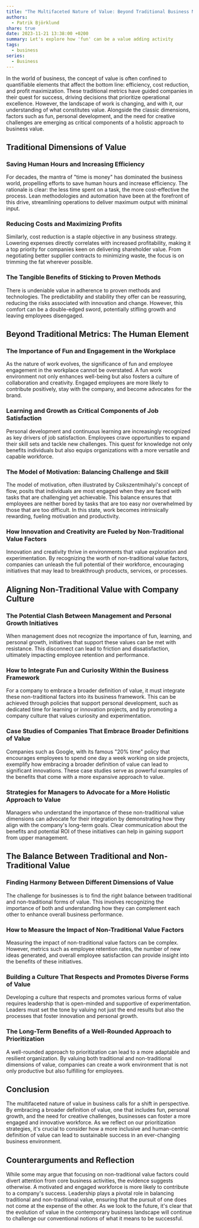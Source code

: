 ```yaml
---
title: "The Multifaceted Nature of Value: Beyond Traditional Business Metrics"
authors:
  - Patrik Björklund
share: true
date: 2023-11-21 13:38:00 +0200
summary: Let's explore how 'fun' can be a value adding activity
tags:
  - business
series:
  - Business
---
```

In the world of business, the concept of value is often confined to quantifiable elements that affect the bottom line: efficiency, cost reduction, and profit maximization. These traditional metrics have guided companies in their quest for success, driving decisions that prioritize operational excellence. However, the landscape of work is changing, and with it, our understanding of what constitutes value. Alongside the classic dimensions, factors such as fun, personal development, and the need for creative challenges are emerging as critical components of a holistic approach to business value.

## Traditional Dimensions of Value

### Saving Human Hours and Increasing Efficiency

For decades, the mantra of "time is money" has dominated the business world, propelling efforts to save human hours and increase efficiency. The rationale is clear: the less time spent on a task, the more cost-effective the process. Lean methodologies and automation have been at the forefront of this drive, streamlining operations to deliver maximum output with minimal input.

### Reducing Costs and Maximizing Profits

Similarly, cost reduction is a staple objective in any business strategy. Lowering expenses directly correlates with increased profitability, making it a top priority for companies keen on delivering shareholder value. From negotiating better supplier contracts to minimizing waste, the focus is on trimming the fat wherever possible.

### The Tangible Benefits of Sticking to Proven Methods

There is undeniable value in adherence to proven methods and technologies. The predictability and stability they offer can be reassuring, reducing the risks associated with innovation and change. However, this comfort can be a double-edged sword, potentially stifling growth and leaving employees disengaged.

## Beyond Traditional Metrics: The Human Element

### The Importance of Fun and Engagement in the Workplace

As the nature of work evolves, the significance of fun and employee engagement in the workplace cannot be overstated. A fun work environment not only enhances well-being but also fosters a culture of collaboration and creativity. Engaged employees are more likely to contribute positively, stay with the company, and become advocates for the brand.

### Learning and Growth as Critical Components of Job Satisfaction

Personal development and continuous learning are increasingly recognized as key drivers of job satisfaction. Employees crave opportunities to expand their skill sets and tackle new challenges. This quest for knowledge not only benefits individuals but also equips organizations with a more versatile and capable workforce.

### The Model of Motivation: Balancing Challenge and Skill

The model of motivation, often illustrated by Csikszentmihalyi's concept of flow, posits that individuals are most engaged when they are faced with tasks that are challenging yet achievable. This balance ensures that employees are neither bored by tasks that are too easy nor overwhelmed by those that are too difficult. In this state, work becomes intrinsically rewarding, fueling motivation and productivity.

### How Innovation and Creativity are Fueled by Non-Traditional Value Factors

Innovation and creativity thrive in environments that value exploration and experimentation. By recognizing the worth of non-traditional value factors, companies can unleash the full potential of their workforce, encouraging initiatives that may lead to breakthrough products, services, or processes.

## Aligning Non-Traditional Value with Company Culture

### The Potential Clash Between Management and Personal Growth Initiatives

When management does not recognize the importance of fun, learning, and personal growth, initiatives that support these values can be met with resistance. This disconnect can lead to friction and dissatisfaction, ultimately impacting employee retention and performance.

### How to Integrate Fun and Curiosity Within the Business Framework

For a company to embrace a broader definition of value, it must integrate these non-traditional factors into its business framework. This can be achieved through policies that support personal development, such as dedicated time for learning or innovation projects, and by promoting a company culture that values curiosity and experimentation.

### Case Studies of Companies That Embrace Broader Definitions of Value

Companies such as Google, with its famous "20% time" policy that encourages employees to spend one day a week working on side projects, exemplify how embracing a broader definition of value can lead to significant innovations. These case studies serve as powerful examples of the benefits that come with a more expansive approach to value.

### Strategies for Managers to Advocate for a More Holistic Approach to Value

Managers who understand the importance of these non-traditional value dimensions can advocate for their integration by demonstrating how they align with the company's long-term goals. Clear communication about the benefits and potential ROI of these initiatives can help in gaining support from upper management.

## The Balance Between Traditional and Non-Traditional Value

### Finding Harmony Between Different Dimensions of Value

The challenge for businesses is to find the right balance between traditional and non-traditional forms of value. This involves recognizing the importance of both and understanding how they can complement each other to enhance overall business performance.

### How to Measure the Impact of Non-Traditional Value Factors

Measuring the impact of non-traditional value factors can be complex. However, metrics such as employee retention rates, the number of new ideas generated, and overall employee satisfaction can provide insight into the benefits of these initiatives.

### Building a Culture That Respects and Promotes Diverse Forms of Value

Developing a culture that respects and promotes various forms of value requires leadership that is open-minded and supportive of experimentation. Leaders must set the tone by valuing not just the end results but also the processes that foster innovation and personal growth.

### The Long-Term Benefits of a Well-Rounded Approach to Prioritization

A well-rounded approach to prioritization can lead to a more adaptable and resilient organization. By valuing both traditional and non-traditional dimensions of value, companies can create a work environment that is not only productive but also fulfilling for employees.

## Conclusion

The multifaceted nature of value in business calls for a shift in perspective. By embracing a broader definition of value, one that includes fun, personal growth, and the need for creative challenges, businesses can foster a more engaged and innovative workforce. As we reflect on our prioritization strategies, it's crucial to consider how a more inclusive and human-centric definition of value can lead to sustainable success in an ever-changing business environment.

## Counterarguments and Reflection

While some may argue that focusing on non-traditional value factors could divert attention from core business activities, the evidence suggests otherwise. A motivated and engaged workforce is more likely to contribute to a company's success. Leadership plays a pivotal role in balancing traditional and non-traditional value, ensuring that the pursuit of one does not come at the expense of the other. As we look to the future, it's clear that the evolution of value in the contemporary business landscape will continue to challenge our conventional notions of what it means to be successful.